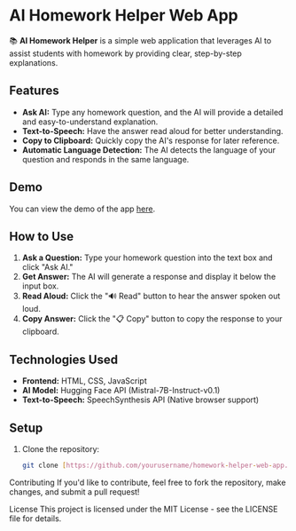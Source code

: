 # AI Homework Helper Web App

📚 **AI Homework Helper** is a simple web application that leverages AI to assist students with homework by providing clear, step-by-step explanations.

## Features

- **Ask AI:** Type any homework question, and the AI will provide a detailed and easy-to-understand explanation.
- **Text-to-Speech:** Have the answer read aloud for better understanding.
- **Copy to Clipboard:** Quickly copy the AI's response for later reference.
- **Automatic Language Detection:** The AI detects the language of your question and responds in the same language.

## Demo

You can view the demo of the app [here](https://therealmixcko.github.io/homework-helper/).

## How to Use

1. **Ask a Question:** Type your homework question into the text box and click "Ask AI."
2. **Get Answer:** The AI will generate a response and display it below the input box.
3. **Read Aloud:** Click the "🔊 Read" button to hear the answer spoken out loud.
4. **Copy Answer:** Click the "📋 Copy" button to copy the response to your clipboard.

## Technologies Used

- **Frontend:** HTML, CSS, JavaScript
- **AI Model:** Hugging Face API (Mistral-7B-Instruct-v0.1)
- **Text-to-Speech:** SpeechSynthesis API (Native browser support)

## Setup

1. Clone the repository:
   ```bash
   git clone [https://github.com/yourusername/homework-helper-web-app.git](https://therealmixcko.github.io/homework-helper/)

Contributing
If you'd like to contribute, feel free to fork the repository, make changes, and submit a pull request!

License
This project is licensed under the MIT License - see the LICENSE file for details.
